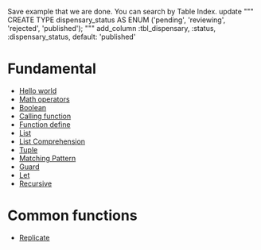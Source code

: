Save example that we are done. You can search by Table Index.
    update """
      CREATE TYPE
        dispensary_status
      AS ENUM
        ('pending', 'reviewing', 'rejected', 'published');
    """
    add_column :tbl_dispensary, :status, :dispensary_status, default: 'published'

# Fundamental 

 - [Hello world](example/hello_world.hs)
 - [Math operators](example/math_operator.hs)
 - [Boolean](example/boolean.hs)
 - [Calling function](example/calling_function.hs)
 - [Function define](example/function_define.hs)
 - [List](example/list.hs)
 - [List Comprehension](example/list_comprehension.hs)
 - [Tuple](example/tuple.hs)
 - [Matching Pattern](example/matching_pattern.hs)
 - [Guard](example/guard.hs)
 - [Let](example/let.hs)
 - [Recursive](example/recursive.hs)

# Common functions 

 - [Replicate](example/common_functions/replicate.hs)
